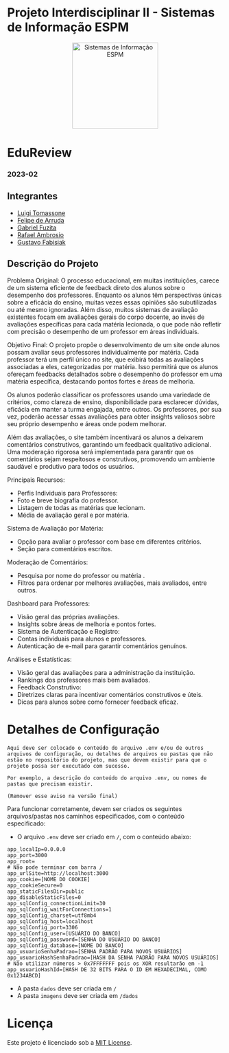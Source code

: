 # Projeto Interdisciplinar II - Sistemas de Informação ESPM

<p style="text-align: center;">
    <a href="https://www.espm.br/cursos-de-graduacao/sistemas-de-informacao/"><img src="https://avatars.githubusercontent.com/u/49880458?s=200&v=4" alt="Sistemas de Informação ESPM" style="height: 200px; width: 200px;"/></a>
</p>

# EduReview

### 2023-02

## Integrantes
- [Luigi Tomassone](https://github.com/Luigi052/)
- [Felipe de Arruda](https://github.com/FelipeBotelho94/)
- [Gabriel Fuzita](https://github.com/Garibaldo95/)
- [Rafael Ambrosio](https://github.com/rafaoambrosio/)
- [Gustavo Fabisiak](https://github.com/Fbk21/)
## Descrição do Projeto

Problema Original:
O processo educacional, em muitas instituições, carece de um sistema eficiente de feedback direto dos alunos sobre o desempenho dos professores. Enquanto os alunos têm perspectivas únicas sobre a eficácia do ensino, muitas vezes essas opiniões são subutilizadas ou até mesmo ignoradas. Além disso, muitos sistemas de avaliação existentes focam em avaliações gerais do corpo docente, ao invés de avaliações específicas para cada matéria lecionada, o que pode não refletir com precisão o desempenho de um professor em áreas individuais.

Objetivo Final:
O projeto propõe o desenvolvimento de um site onde alunos possam avaliar seus professores individualmente por matéria. Cada professor terá um perfil único no site, que exibirá todas as avaliações associadas a eles, categorizadas por matéria. Isso permitirá que os alunos ofereçam feedbacks detalhados sobre o desempenho do professor em uma matéria específica, destacando pontos fortes e áreas de melhoria.

Os alunos poderão classificar os professores usando uma variedade de critérios, como clareza de ensino, disponibilidade para esclarecer dúvidas, eficácia em manter a turma engajada, entre outros. Os professores, por sua vez, poderão acessar essas avaliações para obter insights valiosos sobre seu próprio desempenho e áreas onde podem melhorar.

Além das avaliações, o site também incentivará os alunos a deixarem comentários construtivos, garantindo um feedback qualitativo adicional. Uma moderação rigorosa será implementada para garantir que os comentários sejam respeitosos e construtivos, promovendo um ambiente saudável e produtivo para todos os usuários.

Principais Recursos:
- Perfis Individuais para Professores:
- Foto e breve biografia do professor.
- Listagem de todas as matérias que lecionam.
- Média de avaliação geral e por matéria.

Sistema de Avaliação por Matéria:
- Opção para avaliar o professor com base em diferentes critérios.
- Seção para comentários escritos.

Moderação de Comentários:
- Pesquisa por nome do professor ou matéria .
- Filtros para ordenar por melhores avaliações, mais avaliados, entre outros.

Dashboard para Professores:
- Visão geral das próprias avaliações.
- Insights sobre áreas de melhoria e pontos fortes.
- Sistema de Autenticação e Registro:
- Contas individuais para alunos e professores.
- Autenticação de e-mail para garantir comentários genuínos.

Análises e Estatísticas:
- Visão geral das avaliações para a administração da instituição.
- Rankings dos professores mais bem avaliados.
- Feedback Construtivo:
- Diretrizes claras para incentivar comentários construtivos e úteis.
- Dicas para alunos sobre como fornecer feedback eficaz.

# Detalhes de Configuração

```
Aqui deve ser colocado o conteúdo do arquivo .env e/ou de outros arquivos de configuração, ou detalhes de arquivos ou pastas que não estão no repositório do projeto, mas que devem existir para que o projeto possa ser executado com sucesso.

Por exemplo, a descrição do conteúdo do arquivo .env, ou nomes de pastas que precisam existir.

(Remover esse aviso na versão final)
```

Para funcionar corretamente, devem ser criados os seguintes arquivos/pastas nos caminhos especificados, com o conteúdo especificado:

- O arquivo `.env` deve ser criado em `/`, com o conteúdo abaixo:
```
app_localIp=0.0.0.0
app_port=3000
app_root=
# Não pode terminar com barra /
app_urlSite=http://localhost:3000
app_cookie=[NOME DO COOKIE]
app_cookieSecure=0
app_staticFilesDir=public
app_disableStaticFiles=0
app_sqlConfig_connectionLimit=30
app_sqlConfig_waitForConnections=1
app_sqlConfig_charset=utf8mb4
app_sqlConfig_host=localhost
app_sqlConfig_port=3306
app_sqlConfig_user=[USUÁRIO DO BANCO]
app_sqlConfig_password=[SENHA DO USUÁRIO DO BANCO]
app_sqlConfig_database=[NOME DO BANCO]
app_usuarioSenhaPadrao=[SENHA PADRÃO PARA NOVOS USUÁRIOS]
app_usuarioHashSenhaPadrao=[HASH DA SENHA PADRÃO PARA NOVOS USUÁRIOS]
# Não utilizar números > 0x7FFFFFFF pois os XOR resultarão em -1
app_usuarioHashId=[HASH DE 32 BITS PARA O ID EM HEXADECIMAL, COMO 0x1234ABCD]
```

- A pasta `dados` deve ser criada em `/`
- A pasta `imagens` deve ser criada em `/dados`

# Licença

Este projeto é licenciado sob a [MIT License](https://github.com/tech-espm/inter-2sem-2023-feedback/blob/main/LICENSE).
